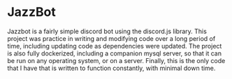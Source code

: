 # JazzBot

Jazzbot is a fairly simple discord bot using the discord.js library. This project was practice in writing and modifying code over a long period of time, including updating code as dependencies were updated. The project is also fully dockerized, including a companion mysql server, so that it can be run on any operating system, or on a server. Finally, this is the only code that I have that is written to function constantly, with minimal down time.
